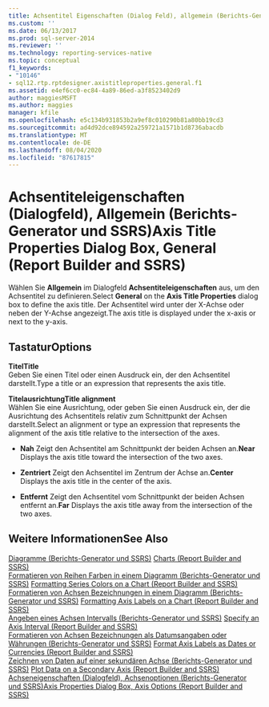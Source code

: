 ```yaml
---
title: Achsentitel Eigenschaften (Dialog Feld), allgemein (Berichts-Generator und SSRS) | Microsoft-Dokumentation
ms.custom: ''
ms.date: 06/13/2017
ms.prod: sql-server-2014
ms.reviewer: ''
ms.technology: reporting-services-native
ms.topic: conceptual
f1_keywords:
- "10146"
- sql12.rtp.rptdesigner.axistitleproperties.general.f1
ms.assetid: e4ef6cc0-ec84-4a89-86ed-a3f8523402d9
author: maggiesMSFT
ms.author: maggies
manager: kfile
ms.openlocfilehash: e5c134b931853b2a9ef8c010290b81a80bb19cd3
ms.sourcegitcommit: ad4d92dce894592a259721a1571b1d8736abacdb
ms.translationtype: MT
ms.contentlocale: de-DE
ms.lasthandoff: 08/04/2020
ms.locfileid: "87617815"
---
```

# <a name="axis-title-properties-dialog-box-general-report-builder-and-ssrs"></a><span data-ttu-id="5fe93-102">Achsentiteleigenschaften (Dialogfeld), Allgemein (Berichts-Generator und SSRS)</span><span class="sxs-lookup"><span data-stu-id="5fe93-102">Axis Title Properties Dialog Box, General (Report Builder and SSRS)</span></span>
  <span data-ttu-id="5fe93-103">Wählen Sie **Allgemein** im Dialogfeld **Achsentiteleigenschaften** aus, um den Achsentitel zu definieren.</span><span class="sxs-lookup"><span data-stu-id="5fe93-103">Select **General** on the **Axis Title Properties** dialog box to define the axis title.</span></span> <span data-ttu-id="5fe93-104">Der Achsentitel wird unter der X-Achse oder neben der Y-Achse angezeigt.</span><span class="sxs-lookup"><span data-stu-id="5fe93-104">The axis title is displayed under the x-axis or next to the y-axis.</span></span>  
  
## <a name="options"></a><span data-ttu-id="5fe93-105">Tastatur</span><span class="sxs-lookup"><span data-stu-id="5fe93-105">Options</span></span>  
 <span data-ttu-id="5fe93-106">**Titel**</span><span class="sxs-lookup"><span data-stu-id="5fe93-106">**Title**</span></span>  
 <span data-ttu-id="5fe93-107">Geben Sie einen Titel oder einen Ausdruck ein, der den Achsentitel darstellt.</span><span class="sxs-lookup"><span data-stu-id="5fe93-107">Type a title or an expression that represents the axis title.</span></span>  
  
 <span data-ttu-id="5fe93-108">**Titelausrichtung**</span><span class="sxs-lookup"><span data-stu-id="5fe93-108">**Title alignment**</span></span>  
 <span data-ttu-id="5fe93-109">Wählen Sie eine Ausrichtung, oder geben Sie einen Ausdruck ein, der die Ausrichtung des Achsentitels relativ zum Schnittpunkt der Achsen darstellt.</span><span class="sxs-lookup"><span data-stu-id="5fe93-109">Select an alignment or type an expression that represents the alignment of the axis title relative to the intersection of the axes.</span></span>  
  
-   <span data-ttu-id="5fe93-110">**Nah** Zeigt den Achsentitel am Schnittpunkt der beiden Achsen an.</span><span class="sxs-lookup"><span data-stu-id="5fe93-110">**Near** Displays the axis title toward the intersection of the two axes.</span></span>  
  
-   <span data-ttu-id="5fe93-111">**Zentriert** Zeigt den Achsentitel im Zentrum der Achse an.</span><span class="sxs-lookup"><span data-stu-id="5fe93-111">**Center** Displays the axis title in the center of the axis.</span></span>  
  
-   <span data-ttu-id="5fe93-112">**Entfernt** Zeigt den Achsentitel vom Schnittpunkt der beiden Achsen entfernt an.</span><span class="sxs-lookup"><span data-stu-id="5fe93-112">**Far** Displays the axis title away from the intersection of the two axes.</span></span>  
  
## <a name="see-also"></a><span data-ttu-id="5fe93-113">Weitere Informationen</span><span class="sxs-lookup"><span data-stu-id="5fe93-113">See Also</span></span>  
 <span data-ttu-id="5fe93-114">[Diagramme &#40;Berichts-Generator und SSRS&#41;](report-design/charts-report-builder-and-ssrs.md) </span><span class="sxs-lookup"><span data-stu-id="5fe93-114">[Charts &#40;Report Builder and SSRS&#41;](report-design/charts-report-builder-and-ssrs.md) </span></span>  
 <span data-ttu-id="5fe93-115">[Formatieren von Reihen Farben in einem Diagramm &#40;Berichts-Generator und SSRS&#41;](report-design/formatting-series-colors-on-a-chart-report-builder-and-ssrs.md) </span><span class="sxs-lookup"><span data-stu-id="5fe93-115">[Formatting Series Colors on a Chart &#40;Report Builder and SSRS&#41;](report-design/formatting-series-colors-on-a-chart-report-builder-and-ssrs.md) </span></span>  
 <span data-ttu-id="5fe93-116">[Formatieren von Achsen Bezeichnungen in einem Diagramm &#40;Berichts-Generator und SSRS&#41;](report-design/formatting-axis-labels-on-a-chart-report-builder-and-ssrs.md) </span><span class="sxs-lookup"><span data-stu-id="5fe93-116">[Formatting Axis Labels on a Chart &#40;Report Builder and SSRS&#41;](report-design/formatting-axis-labels-on-a-chart-report-builder-and-ssrs.md) </span></span>  
 <span data-ttu-id="5fe93-117">[Angeben eines Achsen Intervalls &#40;Berichts-Generator und SSRS&#41;](report-design/specify-an-axis-interval-report-builder-and-ssrs.md) </span><span class="sxs-lookup"><span data-stu-id="5fe93-117">[Specify an Axis Interval &#40;Report Builder and SSRS&#41;](report-design/specify-an-axis-interval-report-builder-and-ssrs.md) </span></span>  
 <span data-ttu-id="5fe93-118">[Formatieren von Achsen Bezeichnungen als Datumsangaben oder Währungen &#40;Berichts-Generator und SSRS&#41;](report-design/format-axis-labels-as-dates-or-currencies-report-builder-and-ssrs.md) </span><span class="sxs-lookup"><span data-stu-id="5fe93-118">[Format Axis Labels as Dates or Currencies &#40;Report Builder and SSRS&#41;](report-design/format-axis-labels-as-dates-or-currencies-report-builder-and-ssrs.md) </span></span>  
 <span data-ttu-id="5fe93-119">[Zeichnen von Daten auf einer sekundären Achse &#40;Berichts-Generator und SSRS&#41;](report-design/plot-data-on-a-secondary-axis-report-builder-and-ssrs.md) </span><span class="sxs-lookup"><span data-stu-id="5fe93-119">[Plot Data on a Secondary Axis &#40;Report Builder and SSRS&#41;](report-design/plot-data-on-a-secondary-axis-report-builder-and-ssrs.md) </span></span>  
 [<span data-ttu-id="5fe93-120">Achseneigenschaften (Dialogfeld), Achsenoptionen (Berichts-Generator und SSRS)</span><span class="sxs-lookup"><span data-stu-id="5fe93-120">Axis Properties Dialog Box, Axis Options &#40;Report Builder and SSRS&#41;</span></span>](../../2014/reporting-services/axis-properties-dialog-box-axis-options-report-builder-and-ssrs.md)  
  
  
